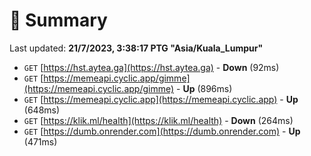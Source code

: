 # 📖 Summary
Last updated: **21/7/2023, 3:38:17 PTG "Asia/Kuala_Lumpur"**

- `GET` [https://hst.aytea.ga](https://hst.aytea.ga) - **Down** (92ms)
- `GET` [https://memeapi.cyclic.app/gimme](https://memeapi.cyclic.app/gimme) - **Up** (896ms)
- `GET` [https://memeapi.cyclic.app](https://memeapi.cyclic.app) - **Up** (648ms)
- `GET` [https://klik.ml/health](https://klik.ml/health) - **Down** (264ms)
- `GET` [https://dumb.onrender.com](https://dumb.onrender.com) - **Up** (471ms)
